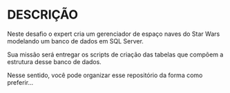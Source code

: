 # DESCRIÇÃO
Neste desafio o expert cria um gerenciador de espaço naves do Star Wars modelando um banco de dados em SQL Server. 

Sua missão será entregar os scripts de criação das tabelas que compõem a estrutura desse banco de dados. 

Nesse sentido, você pode organizar esse repositório da forma como preferir... 

